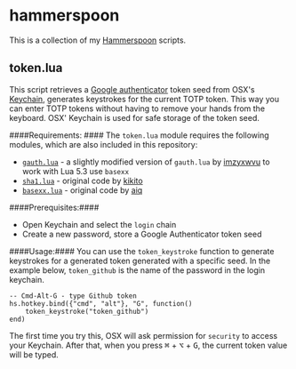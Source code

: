 # hammerspoon
This is a collection of my [Hammerspoon](http://hammerspoon.org) scripts.

## token.lua
This script retrieves a [Google authenticator](https://github.com/google/google-authenticator) token seed from OSX's [Keychain](https://en.wikipedia.org/wiki/Keychain_%28software%29), generates keystrokes for the current TOTP token. This way you can enter TOTP tokens without having to remove your hands from the keyboard. OSX' Keychain is used for safe storage of the token seed.

####Requirements: ####
The `token.lua` module requires the following modules, which are also included in this repository:
- [`gauth.lua`](https://github.com/teunvink/hammerspoon/blob/master/gauth.lua) - a slightly modified version of `gauth.lua`  by [imzyxwvu](https://github.com/imzyxwvu/lua-gauth) to work with Lua 5.3 use `basexx`
- [`sha1.lua`](https://github.com/teunvink/hammerspoon/blob/master/sha1.lua) - original code by [kikito](https://github.com/kikito/sha1.lua)
- [`basexx.lua`](https://github.com/teunvink/hammerspoon/blob/master/basexx.lua) - original code by [aiq](https://github.com/aiq/basexx)

####Prerequisites:####
- Open Keychain and select the `login` chain
- Create a new password, store a Google Authenticator token seed

####Usage:####
You can use the `token_keystroke` function to generate keystrokes for a generated token generated with a specific seed. In the example below, `token_github` is the name of the password in the login keychain.

    -- Cmd-Alt-G - type Github token  
    hs.hotkey.bind({"cmd", "alt"}, "G", function()
        token_keystroke("token_github")
    end)
    
The first time you try this, OSX will ask permission for `security` to access your Keychain. After that, when you press <kbd>⌘</kbd> + <kbd>⌥</kbd> + <kbd>G</kbd>, the current token value will be typed.
